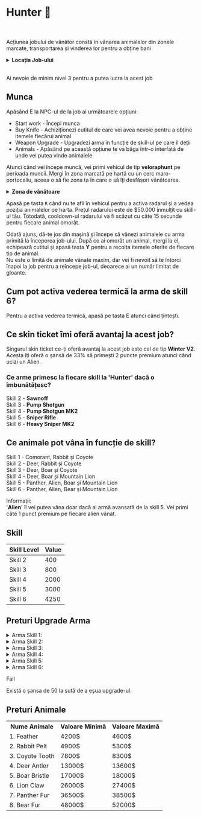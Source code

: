 # Hunter 🐻
<br><br>
Acțiunea jobului de vânător constă în vânarea animalelor din zonele marcate, transportarea și vinderea lor pentru a obține bani 
<details class="details custom-block">
  <summary><strong>Locația Job-ului</strong></summary>
  <img src="https://i.imgur.com/QO3xis0.png" alt="Locația Job-ului" style="max-width:100%; height:auto;">
</details>
<br>
<div class="danger-container">
<p>Ai nevoie de minim nivel 3 pentru a putea lucra la acest job</p>
</div>

## Munca

Apăsând E la NPC-ul de la job ai următoarele opțiuni:  
- Start work - Începi munca  
- Buy Knife - Achiziționezi cutitul de care vei avea nevoie pentru a obține itemele fiecărui animal  
- Weapon Upgrade - Upgradezi arma în funcție de skill-ul pe care îl deții  
- Animals - Apăsând pe această opțiune te va băga într-o interfată de unde vei putea vinde animalele  

Atunci când vei începe muncă, vei primi vehicul de tip **veloraphunt** pe perioada muncii. Mergi în zona marcată pe hartă cu un cerc maro-portocaliu, aceea o să fie zona ta în care o să îți desfășori vânătoarea.  
<details class="details custom-block">
  <summary><strong>Zona de vânătoare</strong></summary>
  <img src="https://i.imgur.com/LaWRxdu.jpeg" alt="Zona de vânătoare" style="max-width:100%; height:auto;">
</details>


Apasă pe tasta `R` când nu te afli în vehicul pentru a activa radarul și a vedea poziția animalelor pe harta. Prețul radarului este de $50.000 înmulțit cu skill-ul tău. Totodată, cooldown-ul radarului va fi scăzut cu câte 15 secunde pentru fiecare animal omorât.  

Odată ajuns, dă-te jos din mașină și începe să vânezi animalele cu arma primită la începerea job-ului. După ce ai omorât un animal, mergi la el, echipează cutitul și apasă tasta **Y** pentru a recolta itemele oferite de fiecare tip de animal.  
Nu este o limită de animale vânate maxim, dar vei fi nevoit să te întorci înapoi la job pentru a reîncepe job-ul, deoarece ai un număr limitat de gloante.  

## Cum pot activa vederea termică la arma de skill 6?  
Pentru a activa vederea termică, apasă pe tasta E atunci când țintești.  

##  Ce skin ticket îmi oferă avantaj la acest job?  
Singurul skin  ticket ce-ți oferă avantaj la acest job este cel de tip **Winter V2**. Acesta îți oferă o șansă de 33% să primești 2 puncte premium atunci când ucizi un Alien.  

### Ce arme primesc la fiecare skill la 'Hunter' dacă o îmbunătățesc?  
Skill 2 - **Sawnoff**  
Skill 3 - **Pump Shotgun**  
Skill 4 - **Pump Shotgun MK2**  
Skill 5 - **Sniper Rifle**  
Skill 6 - **Heavy Sniper MK2**  

## Ce animale pot vâna în funcție de skill?  
Skill 1 - Comorant, Rabbit și Coyote  
Skill 2 - Deer, Rabbit și Coyote  
Skill 3 - Deer, Boar și Coyote  
Skill 4 - Deer, Boar și Mountain Lion  
Skill 5 - Panther, Alien, Boar și Mountain Lion  
Skill 6 - Panther, Alien, Bear și Mountain Lion  

Informații:  
'**Alien**' îl vei putea vâna doar dacă ai armă avansată de la skill 5. Vei primi câte 1 punct premium pe fiecare alien vânat.  

## Skill

| Skill Level | Value |
|-------------|-------|
| Skill 2     | 400   |
| Skill 3     | 800   |
| Skill 4     | 2000  |
| Skill 5     | 3000  |
| Skill 6     | 4250  |


## Preturi Upgrade Arma

<details class="details custom-block">
    <summary>Arma Skill 1:</summary>
    <ul>
        <li>Primul upgrade costă <code>$5000</code>.</li>
        <li>Al doilea upgrade costă <code>$10,000</code>.</li>
        <li>Al treilea upgrade costă <code>$20,000</code>.</li>
        <li>Al patrulea upgrade costă <code>$40,000</code>.</li>
        <li>Al cincilea upgrade costă <code>$100,000</code> (Achiziționare următoarea armă.).</li>
    </ul>
</details>

<details class="details custom-block">
    <summary>Arma Skill 2:</summary>
    <ul>
        <li>Primul upgrade costă <code>$20,000</code>.</li>
        <li>Al doilea upgrade costă <code>$40,000</code>.</li>
        <li>Al treilea upgrade costă <code>$50,000</code>.</li>
        <li>Al patrulea upgrade costă <code>$70,000</code>.</li>
        <li>Al cincilea upgrade costă <code>$200,000</code> (Achiziționare următoarea armă.).</li>
    </ul>
</details>
<details class="details custom-block">
    <summary>Arma Skill 3:</summary>
    <ul>
        <li>Primul upgrade costă <code>$40,000</code>.</li>
        <li>Al doilea upgrade costă <code>$80,000</code>.</li>
        <li>Al treilea upgrade costă <code>$150,000</code>.</li>
        <li>Al patrulea upgrade costă <code>$250,000</code>.</li>
        <li>Al cincilea upgrade costă <code>$333,333</code> (Achiziționare următoarea armă.).</li>
    </ul>
</details>

<details class="details custom-block">
    <summary>Arma Skill 4:</summary>
    <ul>
        <li>Primul upgrade costă <code>$50,000</code>.</li>
        <li>Al doilea upgrade costă <code>$77.500</code>.</li>
        <li>Al treilea upgrade costă <code>$150,000</code>.</li>
        <li>Al patrulea upgrade costă <code>$222.500</code>.</li>
        <li>Al cincilea upgrade costă <code>$500,000</code> (Achiziționare următoarea armă.).</li>
    </ul>
</details>
<details class="details custom-block">
    <summary>Arma Skill 5:</summary>
    <ul>
        <li>Primul upgrade costă <code>$100,000</code>.</li>
        <li>Al doilea upgrade costă <code>$173,000</code>.</li>
        <li>Al treilea upgrade costă <code>$250,000</code>.</li>
        <li>Al patrulea upgrade costă <code>$440,000</code>.</li>
        <li>Al cincilea upgrade costă <code>$690,000</code> (Achiziționare următoarea armă.).</li>
    </ul>
</details>

<details class="details custom-block">
    <summary>Arma Skill 6:</summary>
    <ul>
        <li>Primul upgrade costă <code>$222,222</code>.</li>
        <li>Al doilea upgrade costă <code>$444,444</code>.</li>
        <li>Al treilea upgrade costă <code>$777,777</code>.</li>
        <li>Al patrulea upgrade costă <code>$999,999</code>.</li>
        <li>Al cincilea upgrade costă <code>$1,111,111</code>.</li>
    </ul>
</details>

<div class="danger-container">
    <p class="title">Fail</p>
    <p class="description">Există o șansa de 50 la sută de a eșua upgrade-ul.</p>
</div>

## Preturi Animale

<table>
    <tr><th>Nume Animale</th><th>Valoare Minimă</th><th>Valoare Maximă</th></tr>
    <tr><td>1. Feather</td><td>4200$</td><td>4600$</td></tr>
    <tr><td>2. Rabbit Pelt</td><td>4900$</td><td>5300$</td></tr>
    <tr><td>3. Coyote Tooth</td><td>7800$</td><td>8300$</td></tr>
    <tr><td>4. Deer Antler</td><td>13000$</td><td>13600$</td></tr>
    <tr><td>5. Boar Bristle</td><td>17000$</td><td>18000$</td></tr>
    <tr><td>6. Lion Claw</td><td>26000$</td><td>27400$</td></tr>
    <tr><td>7. Panther Fur</td><td>36500$</td><td>38500$</td></tr>
    <tr><td>8. Bear Fur</td><td>48000$</td><td>52000$</td></tr>
</table>